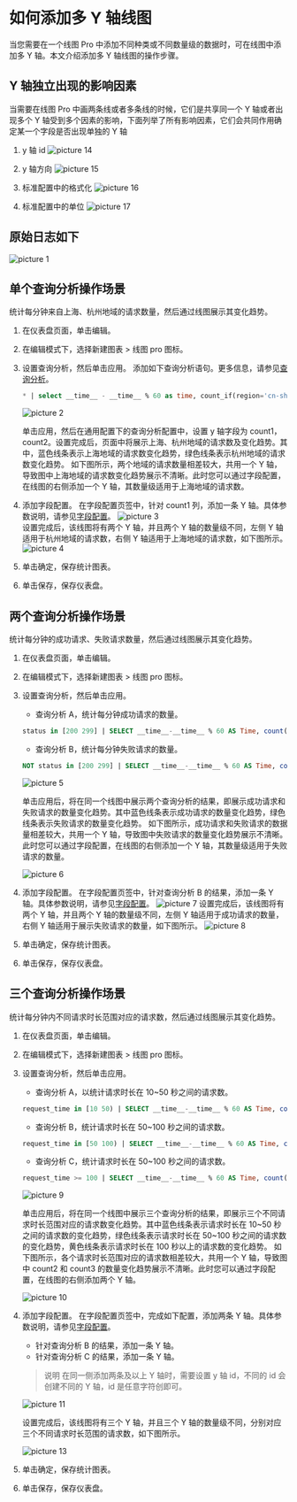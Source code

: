 # 如何添加多 Y 轴线图

当您需要在一个线图 Pro 中添加不同种类或不同数量级的数据时，可在线图中添加多 Y 轴。本文介绍添加多 Y 轴线图的操作步骤。

## Y 轴独立出现的影响因素

当需要在线图 Pro 中画两条线或者多条线的时候，它们是共享同一个 Y 轴或者出现多个 Y 轴受到多个因素的影响，下面列举了所有影响因素，它们会共同作用确定某一个字段是否出现单独的 Y 轴

1. y 轴 id
   ![picture 14](/img/src/visulization/doubley/420e1bbbcebd9cac4e51a097564a47014287b17c710bc57ae3348bce444a3a93.png)

2. y 轴方向
   ![picture 15](/img/src/visulization/doubley/4aad2607ecd8998eb2d97fa2cf21f31d2b380749d925f2c68a54dc17a2e5fd7d.png)

3. 标准配置中的格式化
   ![picture 16](/img/src/visulization/doubley/4fad047e0e526b452d4d9eaec1f8264788999f3cb54281260cccf2ac424a86ae.png)

4. 标准配置中的单位
   ![picture 17](/img/src/visulization/doubley/633885e989caa904189a64603d711c1e2ae7683f89d6c6f22afc2f2f8b5d989e.png)

## 原始日志如下

![picture 1](/img/src/visulization/doubley/8800764585643fbf4fc770845e496fe8f50c303feeecd3e251be8f448cfecb5e.png)

## 单个查询分析操作场景

统计每分钟来自上海、杭州地域的请求数量，然后通过线图展示其变化趋势。

1. 在仪表盘页面，单击编辑。
2. 在编辑模式下，选择新建图表 > 线图 pro 图标。
3. 设置查询分析，然后单击应用。
   添加如下查询分析语句。更多信息，请参见[查询分析](https://help.aliyun.com/document_detail/339860.htm?spm=a2c4g.11186623.0.0.56145b29B9NO9c#concept-2134122)。

   ```sql
   * | select __time__ - __time__ % 60 as time, count_if(region='cn-shanghai') AS count1, count_if(region='cn-hangzhou') AS count2 GROUP BY time order by time
   ```

   ![picture 2](/img/src/visulization/doubley/38e11bd164d2fa8f3f3801d1f54bd1a89bef06e588a8bb644a9d6db97508737b.png)

   单击应用，然后在通用配置下的查询分析配置中，设置 y 轴字段为 count1，count2。设置完成后，页面中将展示上海、杭州地域的请求数及变化趋势。其中，蓝色线条表示上海地域的请求数变化趋势，绿色线条表示杭州地域的请求数变化趋势。
   如下图所示，两个地域的请求数量相差较大，共用一个 Y 轴，导致图中上海地域的请求数变化趋势展示不清晰。此时您可以通过字段配置，在线图的右侧添加一个 Y 轴，其数量级适用于上海地域的请求数。

4. 添加字段配置。
   在字段配置页签中，针对 count1 列，添加一条 Y 轴。具体参数说明，请参见[字段配置](https://help.aliyun.com/document_detail/340721.htm?spm=a2c4g.11186623.0.0.56145b29B9NO9c#section-f59-ql8-mzd)。
   ![picture 3](/img/src/visulization/doubley/6a1246921eb8c13118f796035c8ec080c47e9a4b6ce95c6a570bd32e2a83864c.png)  
   设置完成后，该线图将有两个 Y 轴，并且两个 Y 轴的数量级不同，左侧 Y 轴适用于杭州地域的请求数，右侧 Y 轴适用于上海地域的请求数，如下图所示。
   ![picture 4](/img/src/visulization/doubley/78754be375ee62579e933a7859cb173048559d46a4a1110cd58eeab8aae70efe.png)
5. 单击确定，保存统计图表。
6. 单击保存，保存仪表盘。

## 两个查询分析操作场景

统计每分钟的成功请求、失败请求数量，然后通过线图展示其变化趋势。

1. 在仪表盘页面，单击编辑。
2. 在编辑模式下，选择新建图表 > 线图 pro 图标。
3. 设置查询分析，然后单击应用。

   - 查询分析 A，统计每分钟成功请求的数量。

   ```sql
   status in [200 299] | SELECT __time__-__time__ % 60 AS Time, count(1) AS OK GROUP BY Time ORDER BY Time LIMIT 1000
   ```

   - 查询分析 B，统计每分钟失败请求的数量。

   ```sql
   NOT status in [200 299] | SELECT __time__-__time__ % 60 AS Time, count(1) AS ERROR, status GROUP BY Time, status ORDER BY Time LIMIT 1000
   ```

   ![picture 5](/img/src/visulization/doubley/1e7c10b59c4ec24d640cc7f805fe6f05c62b8edae261ca82428cc125631cafc6.png)

   单击应用后，将在同一个线图中展示两个查询分析的结果，即展示成功请求和失败请求的数量变化趋势。其中蓝色线条表示成功请求的数量变化趋势，绿色线条表示失败请求的数量变化趋势。
   如下图所示，成功请求和失败请求的数据量相差较大，共用一个 Y 轴，导致图中失败请求的数量变化趋势展示不清晰。此时您可以通过字段配置，在线图的右侧添加一个 Y 轴，其数量级适用于失败请求的数量。

   ![picture 6](/img/src/visulization/doubley/41d158aeaa553aa98ac1da9d7245a3b36ebdedd185d28afe38123b9340f81fd4.png)

4. 添加字段配置。
   在字段配置页签中，针对查询分析 B 的结果，添加一条 Y 轴。具体参数说明，请参见[字段配置](https://help.aliyun.com/document_detail/340721.htm?spm=a2c4g.11186623.0.0.56145b29B9NO9c#section-f59-ql8-mzd)。
   ![picture 7](/img/src/visulization/doubley/9420988ed93cb203a82018ac014e5b2e9952f3ede29c015c7e1a21efbf498f08.png)
   设置完成后，该线图将有两个 Y 轴，并且两个 Y 轴的数量级不同，左侧 Y 轴适用于成功请求的数量，右侧 Y 轴适用于展示失败请求的数量，如下图所示。
   ![picture 8](/img/src/visulization/doubley/0657862b2c6fc75b865b46f9e8b183893ab61ca8b4f4973fcdb2cbfd37791ed1.png)
5. 单击确定，保存统计图表。
6. 单击保存，保存仪表盘。

## 三个查询分析操作场景

统计每分钟内不同请求时长范围对应的请求数，然后通过线图展示其变化趋势。

1. 在仪表盘页面，单击编辑。
2. 在编辑模式下，选择新建图表 > 线图 pro 图标。
3. 设置查询分析，然后单击应用。

   - 查询分析 A，以统计请求时长在 10~50 秒之间的请求数。

   ```sql
   request_time in [10 50) | SELECT __time__-__time__ % 60 AS Time, count(1) AS count1, request_time GROUP BY Time, request_time ORDER BY Time LIMIT 1000
   ```

   - 查询分析 B，统计请求时长在 50~100 秒之间的请求数。

   ```sql
   request_time in [50 100) | SELECT __time__-__time__ % 60 AS Time, count(1) AS count2, request_time GROUP BY Time, request_time ORDER BY Time LIMIT 1000
   ```

   - 查询分析 C，统计请求时长在 50~100 秒之间的请求数。

   ```sql
   request_time >= 100 | SELECT __time__-__time__ % 60 AS Time, count(1) AS count3, request_time GROUP BY Time, request_time ORDER BY Time LIMIT 1000
   ```

   ![picture 9](/img/src/visulization/doubley/9a2d3c4bfd5a74a5d297e195c629297987ad0cf8cb91b05571702b4d0d02e765.png)

   单击应用后，将在同一个线图中展示三个查询分析的结果，即展示三个不同请求时长范围对应的请求数变化趋势。其中蓝色线条表示请求时长在 10~50 秒之间的请求数的变化趋势，绿色线条表示请求时长在 50~100 秒之间的请求数的变化趋势，黄色线条表示请求时长在 100 秒以上的请求数的变化趋势。
   如下图所示，各个请求时长范围对应的请求数相差较大，共用一个 Y 轴，导致图中 count2 和 count3 的数量变化趋势展示不清晰。此时您可以通过字段配置，在线图的右侧添加两个 Y 轴。

   ![picture 10](/img/src/visulization/doubley/89d2ecde777375f950fd7adf2d78c0645c9bdd74bcb876f25076405c83b20026.png)

4. 添加字段配置。
   在字段配置页签中，完成如下配置，添加两条 Y 轴。具体参数说明，请参见[字段配置](https://help.aliyun.com/document_detail/340721.htm?spm=a2c4g.11186623.0.0.56145b29B9NO9c#section-f59-ql8-mzd)。

   - 针对查询分析 B 的结果，添加一条 Y 轴。
   - 针对查询分析 C 的结果，添加一条 Y 轴。

   > 说明 在同一侧添加两条及以上 Y 轴时，需要设置 y 轴 id，不同的 id 会创建不同的 Y 轴，id 是任意字符创即可。

   ![picture 11](/img/src/visulization/doubley/342aed72689dfebefa9d73926c0a03de14ab39038117b40c49b9deed82085f2c.png)

   设置完成后，该线图将有三个 Y 轴，并且三个 Y 轴的数量级不同，分别对应三个不同请求时长范围的请求数，如下图所示。

   ![picture 13](/img/src/visulization/doubley/2e7a1ffd6a5367be284ecde81bd0d1fc1ec6649b8826f4bd57e32ce2f64399d3.png)

5. 单击确定，保存统计图表。
6. 单击保存，保存仪表盘。
